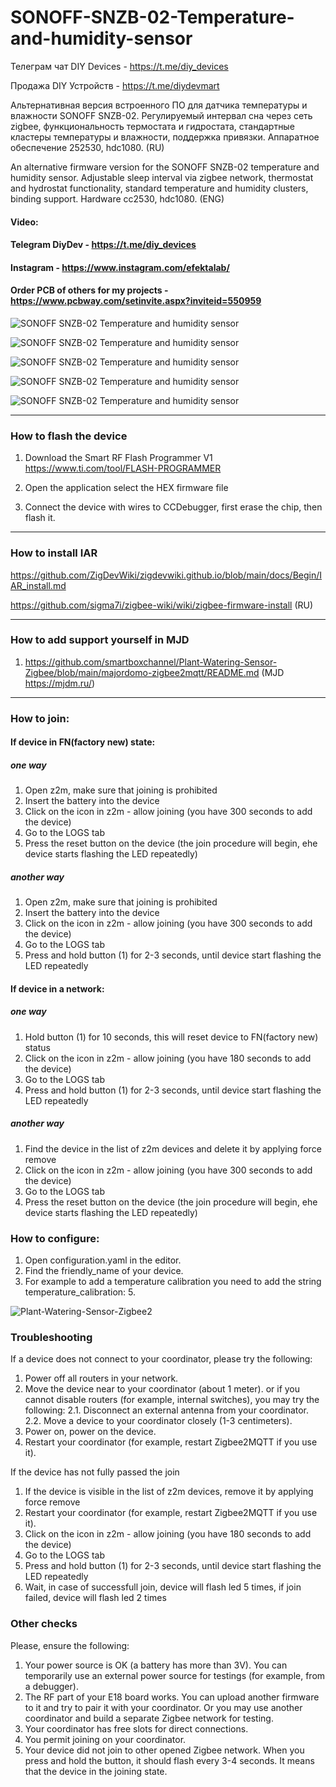 # SONOFF-SNZB-02-Temperature-and-humidity-sensor

Телеграм чат DIY Devices - https://t.me/diy_devices

Продажа DIY Устройств - https://t.me/diydevmart

Альтернативная версия встроенного ПО для датчика температуры и влажности SONOFF SNZB-02. Регулируемый интервал сна через сеть zigbee, функциональность термостата и гидростата, стандартные кластеры температуры и влажности, поддержка привязки. Аппаратное обеспечение 252530, hdc1080. (RU)

An alternative firmware version for the SONOFF SNZB-02 temperature and humidity sensor. Adjustable sleep interval via zigbee network, thermostat and hydrostat functionality, standard temperature and humidity clusters, binding support. Hardware сс2530, hdc1080. (ENG)

#### Video: 

#### Telegram DiyDev - https://t.me/diy_devices

#### Instagram - https://www.instagram.com/efektalab/

#### Order PCB of others for my projects - https://www.pcbway.com/setinvite.aspx?inviteid=550959

![SONOFF SNZB-02 Temperature and humidity sensor](https://github.com/smartboxchannel/SONOFF-SNZB-02-Temperature-and-humidity-sensor/blob/main/IMAGES/photo_2022-09-04_22-57-46.jpg) 

![SONOFF SNZB-02 Temperature and humidity sensor](https://github.com/smartboxchannel/SONOFF-SNZB-02-Temperature-and-humidity-sensor/blob/main/IMAGES/photo_2022-09-04_22-57-47.jpg) 

![SONOFF SNZB-02 Temperature and humidity sensor](https://github.com/smartboxchannel/SONOFF-SNZB-02-Temperature-and-humidity-sensor/blob/main/IMAGES/01.png) 


![SONOFF SNZB-02 Temperature and humidity sensor](https://github.com/smartboxchannel/SONOFF-SNZB-02-Temperature-and-humidity-sensor/blob/main/IMAGES/photo_2022-09-08_18-49-16.jpg)

![SONOFF SNZB-02 Temperature and humidity sensor](https://github.com/smartboxchannel/SONOFF-SNZB-02-Temperature-and-humidity-sensor/blob/main/IMAGES/photo_2022-09-08_19-19-08.jpg)

---

### How to flash the device

1. Download the Smart RF Flash Programmer V1 https://www.ti.com/tool/FLASH-PROGRAMMER

2. Open the application select the HEX firmware file

3. Connect the device with wires to CCDebugger, first erase the chip, then flash it.

---

### How to install IAR

https://github.com/ZigDevWiki/zigdevwiki.github.io/blob/main/docs/Begin/IAR_install.md

https://github.com/sigma7i/zigbee-wiki/wiki/zigbee-firmware-install (RU)

---

### How to add support yourself in MJD

1.  https://github.com/smartboxchannel/Plant-Watering-Sensor-Zigbee/blob/main/majordomo-zigbee2mqtt/README.md (MJD https://mjdm.ru/)

---

### How to join:
#### If device in FN(factory new) state:
##### one way
1. Open z2m, make sure that joining is prohibited
2. Insert the battery into the device
3. Click on the icon in z2m - allow joining (you have 300 seconds to add the device)
4. Go to the LOGS tab
5. Press the reset button on the device (the join procedure will begin, еhe device starts flashing the LED repeatedly)

##### another way
1. Open z2m, make sure that joining is prohibited
2. Insert the battery into the device
3. Click on the icon in z2m - allow joining (you have 300 seconds to add the device)
4. Go to the LOGS tab
5. Press and hold button (1) for 2-3 seconds, until device start flashing the LED repeatedly


#### If device in a network:
##### one way 
1. Hold button (1) for 10 seconds, this will reset device to FN(factory new) status 
2. Click on the icon in z2m - allow joining (you have 180 seconds to add the device)
3. Go to the LOGS tab
5. Press and hold button (1) for 2-3 seconds, until device start flashing the LED repeatedly

##### another way
1. Find the device in the list of z2m devices and delete it by applying force remove
2. Click on the icon in z2m - allow joining (you have 300 seconds to add the device)
3. Go to the LOGS tab
4. Press the reset button on the device (the join procedure will begin, еhe device starts flashing the LED repeatedly)

### How to configure:

1. Open configuration.yaml in the editor. 
2. Find the friendly_name of your device. 
3. For example to add a temperature calibration you need to add the string temperature_calibration: 5. 

![Plant-Watering-Sensor-Zigbee2](https://github.com/smartboxchannel/Plant-Watering-Sensor-Zigbee/blob/main/IMAGES/2000.png) 

### Troubleshooting

If a device does not connect to your coordinator, please try the following:

1. Power off all routers in your network.
2. Move the device near to your coordinator (about 1 meter).
or if you cannot disable routers (for example, internal switches), you may try the following:
2.1. Disconnect an external antenna from your coordinator.
2.2. Move a device to your coordinator closely (1-3 centimeters).
3. Power on, power on the device.
4. Restart your coordinator (for example, restart Zigbee2MQTT if you use it).

If the device has not fully passed the join

1. If the device is visible in the list of z2m devices, remove it by applying force remove
2. Restart your coordinator (for example, restart Zigbee2MQTT if you use it).
3. Click on the icon in z2m - allow joining (you have 180 seconds to add the device)
4. Go to the LOGS tab
5. Press and hold button (1) for 2-3 seconds, until device start flashing the LED repeatedly
6. Wait, in case of successfull join, device will flash led 5 times, if join failed, device will flash led 2 times



### Other checks

Please, ensure the following:

1. Your power source is OK (a battery has more than 3V). You can temporarily use an external power source for testings (for example, from a debugger).
2. The RF part of your E18 board works. You can upload another firmware to it and try to pair it with your coordinator. Or you may use another coordinator and build a separate Zigbee network for testing.
3. Your coordinator has free slots for direct connections.
4. You permit joining on your coordinator.
5. Your device did not join to other opened Zigbee network. When you press and hold the button, it should flash every 3-4 seconds. It means that the device in the joining state.

